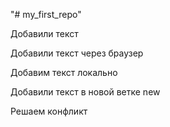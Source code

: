 "# my_first_repo" 
 
Добавили текст


Добавили текст через браузер

Добавим текст локально 

Добавили текст в новой ветке new

Решаем конфликт
